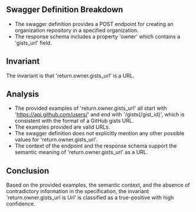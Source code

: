 ## Swagger Definition Breakdown
- The swagger definition provides a POST endpoint for creating an organization repository in a specified organization.
- The response schema includes a property 'owner' which contains a 'gists_url' field.

## Invariant
The invariant is that 'return.owner.gists_url' is a URL.

## Analysis
- The provided examples of 'return.owner.gists_url' all start with 'https://api.github.com/users/' and end with '/gists{/gist_id}', which is consistent with the format of a GitHub gists URL.
- The examples provided are valid URLs.
- The swagger definition does not explicitly mention any other possible values for 'return.owner.gists_url'.
- The context of the endpoint and the response schema support the semantic meaning of 'return.owner.gists_url' as a URL.

## Conclusion
Based on the provided examples, the semantic context, and the absence of contradictory information in the specification, the invariant 'return.owner.gists_url is Url' is classified as a true-positive with high confidence.
